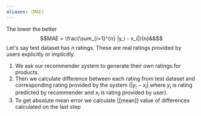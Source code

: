 ```yaml
---
aliases: (MAE)
---
```


The lower the better
$$MAE = \frac{\sum_{i=1}^{n} |y_i - x_i|}{n}&&$$
Let's say test dataset has $n$ ratings. These are real ratings provided by users explicitly or implicitly.

1. We ask our recommender system to generate their own ratings for products.
2. Then we calculate difference between each rating from test dataset and corresponding rating provided by the system ($|y_i - x_i|$ where $y_i$ is rating predicted by recommender and $x_i$ is rating provided by user).
3. To get absolute mean error we calculate [[mean]] value of differences calculated on the last step
